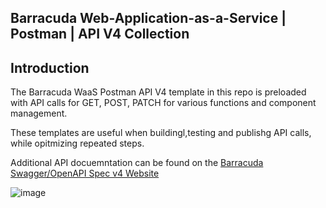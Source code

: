 ## Barracuda Web-Application-as-a-Service | Postman | API V4 Collection
## Introduction
The Barracuda WaaS Postman API V4 template in this repo is preloaded with API calls for GET, POST, PATCH for various functions and component management. 

These templates are useful when buildingl,testing and publishg API calls, while opitmizing repeated steps. 

Additional API docuemntation can be found on the [Barracuda Swagger/OpenAPI Spec v4 Website](https://api.waas.barracudanetworks.com/v4/swagger/#/)

![image](https://github.com/ntrifiletti/waas-postman/assets/60154709/d7afc92f-ca47-405f-bffc-602a6f339e8d)






